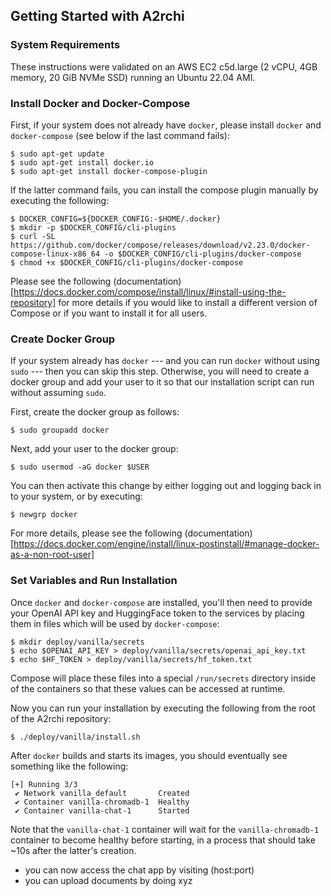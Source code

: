 ## Getting Started with A2rchi
### System Requirements
These instructions were validated on an AWS EC2 c5d.large (2 vCPU, 4GB memory, 20 GiB NVMe SSD) running an Ubuntu 22.04 AMI.

### Install Docker and Docker-Compose
First, if your system does not already have `docker`, please install `docker` and `docker-compose` (see below if the last command fails):
```
$ sudo apt-get update
$ sudo apt-get install docker.io
$ sudo apt-get install docker-compose-plugin
```
If the latter command fails, you can install the compose plugin manually by executing the following:
```
$ DOCKER_CONFIG=${DOCKER_CONFIG:-$HOME/.docker}
$ mkdir -p $DOCKER_CONFIG/cli-plugins
$ curl -SL https://github.com/docker/compose/releases/download/v2.23.0/docker-compose-linux-x86_64 -o $DOCKER_CONFIG/cli-plugins/docker-compose
$ chmod +x $DOCKER_CONFIG/cli-plugins/docker-compose
```
Please see the following (documentation)[https://docs.docker.com/compose/install/linux/#install-using-the-repository] for more details if you would like to install a different version of Compose or if you want to install it for all users.

### Create Docker Group
If your system already has `docker` --- and you can run `docker` without using `sudo` --- then you can skip this step. Otherwise, you will need to create a docker group and add your user to it so that our installation script can run without assuming `sudo`.

First, create the docker group as follows:
```
$ sudo groupadd docker
```
Next, add your user to the docker group:
```
$ sudo usermod -aG docker $USER
```
You can then activate this change by either logging out and logging back in to your system, or by executing:
```
$ newgrp docker
```
For more details, please see the following (documentation)[https://docs.docker.com/engine/install/linux-postinstall/#manage-docker-as-a-non-root-user]

### Set Variables and Run Installation
Once `docker` and `docker-compose` are installed, you'll then need to provide your OpenAI API key and HuggingFace token to the services by placing them in files which will be used by `docker-compose`:
```
$ mkdir deploy/vanilla/secrets
$ echo $OPENAI_API_KEY > deploy/vanilla/secrets/openai_api_key.txt
$ echo $HF_TOKEN > deploy/vanilla/secrets/hf_token.txt
```
Compose will place these files into a special `/run/secrets` directory inside of the containers so that these values can be accessed at runtime.

Now you can run your installation by executing the following from the root of the A2rchi repository:
```
$ ./deploy/vanilla/install.sh
```

After `docker` builds and starts its images, you should eventually see something like the following:
```
[+] Running 3/3
 ✔ Network vanilla_default       Created
 ✔ Container vanilla-chromadb-1  Healthy
 ✔ Container vanilla-chat-1      Started         
```
Note that the `vanilla-chat-1` container will wait for the `vanilla-chromadb-1` container to become healthy before starting, in a process that should take ~10s after the latter's creation.

- you can now access the chat app by visiting (host:port)
- you can upload documents by doing xyz